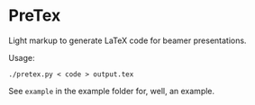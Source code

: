 # PreTex

Light markup to generate LaTeX code for beamer presentations. 

Usage:

```
./pretex.py < code > output.tex
```

See `example` in the example folder for, well, an example.
